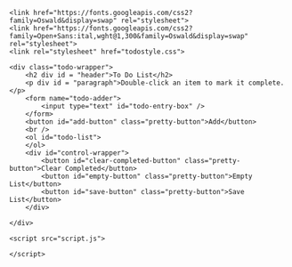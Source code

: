 <html>

<head>
   
    <link href="https://fonts.googleapis.com/css2?family=Oswald&display=swap" rel="stylesheet">
    <link href="https://fonts.googleapis.com/css2?family=Open+Sans:ital,wght@1,300&family=Oswald&display=swap" rel="stylesheet">
    <link rel="stylesheet" href="todostyle.css">
</head>

<body>

    <div class="todo-wrapper">
        <h2 div id = "header">To Do List</h2>
        <p div id = "paragraph">Double-click an item to mark it complete.</p>
        <form name="todo-adder">
            <input type="text" id="todo-entry-box" />
        </form>
        <button id="add-button" class="pretty-button">Add</button>
        <br />
        <ol id="todo-list">
        </ol>
        <div id="control-wrapper">
            <button id="clear-completed-button" class="pretty-button">Clear Completed</button>
            <button id="empty-button" class="pretty-button">Empty List</button>
            <button id="save-button" class="pretty-button">Save List</button>
        </div>
        
    </div>

    <script src="script.js">

    </script>
</body>

</html>
